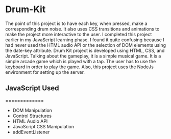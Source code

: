 # Drum-Kit

The point of this project is to have each key, when pressed, make a corresponding drum noise. 
It also uses CSS transitions and animations to make the project more interactive to the user. 
I completed this project earlier in my JavaScript learning phase. 
I found it quite confusing because I had never used the HTML audio API or the selection of DOM elements using the date-key attribute.
Drum Kit project is developed using HTML, CSS, and JavaScript. 
Talking about the gameplay, it is a simple musical game. 
It is a simple arcade game which is played with a tap. 
The user has to use the keyboard in order to play the game. Also, this project uses the NodeJs environment for setting up the server.

## JavaScript Used
=============
* DOM Manipulation
* Control Structures
* HTML Audio API
* JavaScript CSS Manipulation
* addEventListener




